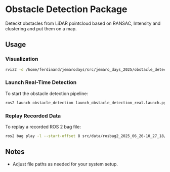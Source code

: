 # Obstacle Detection Package

Deteckt obstacles from LiDAR pointcloud based on RANSAC, Intensity and clustering and put them on a map.

## Usage

### Visualization
```bash 
rviz2 -d /home/ferdinand/jemarodays/src/jemaro_days_2025/obstacle_detection/config/obstacle_detection.rviz
```

### Launch Real-Time Detection
To start the obstacle detection pipeline:
```bash
ros2 launch obstacle_detection launch_obstacle_detection_real.launch.py
```

### Replay Recorded Data
To replay a recorded ROS 2 bag file:
```bash
ros2 bag play -l --start-offset 8 src/data/rosbag2_2025_06_26-10_27_18/
```

## Notes
- Adjust file paths as needed for your system setup.